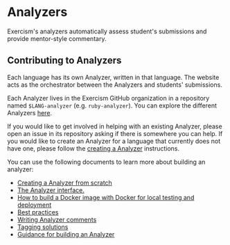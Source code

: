 # Analyzers

Exercism's analyzers automatically assess student's submissions and provide mentor-style commentary.

## Contributing to Analyzers

Each language has its own Analyzer, written in that language.
The website acts as the orchestrator between the Analyzers and students' submissions.

Each Analyzer lives in the Exercism GitHub organization in a repository named `$LANG-analyzer` (e.g. `ruby-analyzer`).
You can explore the different Analyzers [here](https://github.com/exercism?q=-analyzer).

If you would like to get involved in helping with an existing Analyzer, please open an issue in its repository asking if there is somewhere you can help.
If you would like to create an Analyzer for a language that currently does not have one, please follow the [creating a Analyzer](/docs/building/tooling/analyzers/creating-from-scratch) instructions.

You can use the following documents to learn more about building an analyzer:

- [Creating a Analyzer from scratch](/docs/building/tooling/analyzers/creating-from-scratch)
- [The Analyzer interface.](/docs/building/tooling/analyzers/interface)
- [How to build a Docker image with Docker for local testing and deployment](/docs/building/tooling/analyzers/docker)
- [Best practices](/docs/building/tooling/best-practices)
- [Writing Analyzer comments](/docs/building/tooling/analyzers/comments)
- [Tagging solutions](/docs/building/tooling/analyzers/tags)
- [Guidance for building an Analyzer](/docs/building/tooling/analyzers/guidance)
